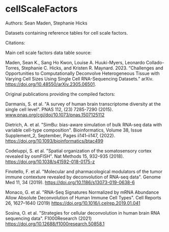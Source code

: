 # cellScaleFactors

Authors: Sean Maden, Stephanie Hicks

Datasets containing reference tables for cell scale factors.

Citations:

Main cell scale factors data table source:

Maden, Sean K., Sang Ho Kwon, Louise A. Huuki-Myers, Leonardo Collado-Torres, Stephanie C. Hicks, and Kristen R. Maynard. 2023. “Challenges and Opportunities to Computationally Deconvolve Heterogeneous Tissue with Varying Cell Sizes Using Single Cell RNA-Sequencing Datasets.” arXiv. https://doi.org/10.48550/arXiv.2305.06501.

Original publications providing the compiled factors:

Darmanis, S. et al. "A survey of human brain transcriptome diversity at the single cell level". PNAS 112, (23) 7285-7290 (2015). www.pnas.org/cgi/doi/10.1073/pnas.1507125112

Dietrich, A. et al. "SimBu: bias-aware simulation of bulk RNA-seq data with variable cell-type composition". Bioinformatics, Volume 38, Issue Supplement_2, September, Pages ii141–ii147, (2022). https://doi.org/10.1093/bioinformatics/btac499

Codeluppi, S. et al. "Spatial organization of the somatosensory cortex revealed by osmFISH". Nat Methods 15, 932–935 (2018). https://doi.org/10.1038/s41592-018-0175-z

Finotello, F. et al. "Molecular and pharmacological modulators of the tumor immune contexture revealed by deconvolution of RNA-seq data". Genome Med 11, 34 (2019). https://doi.org/10.1186/s13073-019-0638-6

Monaco, G. et al. "RNA-Seq Signatures Normalized by mRNA Abundance Allow Absolute Deconvolution of Human Immune Cell Types".  Cell Reports 26, 1627–1640 (2019) https://doi.org/10.1016/j.celrep.2019.01.041

Sosina, O. et al. "Strategies for cellular deconvolution in human brain RNA sequencing data".  F1000Research (2021) https://doi.org/10.12688/f1000research.50858.1